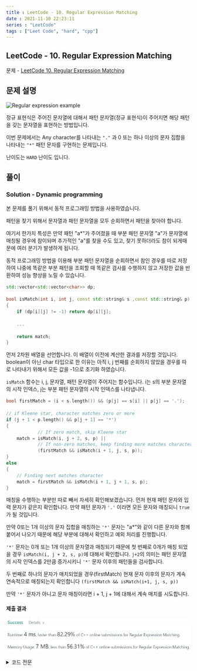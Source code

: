 ```yaml
---
title : LeetCode - 10. Regular Expression Matching
date : 2021-11-10 22:23:11
series : "LeetCode"
tags : ["Leet Code", "hard", "cpp"]
---
```


## LeetCode - 10. Regular Expression Matching
문제 - [LeetCode 10. Regular Expression Matching](https://leetcode.com/problems/regular-expression-matching/)

## 문제 설명
![Regular expression example](https://resources.jetbrains.com/help/img/idea/2021.2/rm_tips_check_reg_exp.png)

정규 표현식은 주어진 문자열에 대해서 패턴 문자열(정규 표현식)이 주어지면 해당 패턴을 갖는 문자열을 표현하는 방법입니다.

이번 문제에서는 Any character를 나타내는 `"."` 과 0 또는 하나 이상의 문자 집합을 나타내는 `"*"` 패턴 문자를 구현하는 문제입니다.

난이도는 `HARD` 난이도 입니다.

## 풀이
### Solution - Dynamic programming
본 문제를 풀기 위해서 동적 프로그래밍 방법을 사용하였습니다.

패턴을 찾기 위해서 문자열과 패턴 문자열을 모두 순회하면서 패턴을 찾아야 합니다.

여기서 한가지 특성은 만약 패턴 "a*"가 주어졌을 때 부분 패턴 문자열 "a"가 문자열에 매칭될 경우에 참이되며 추가적인 "a"를 찾을 수도 있고, 찾기 못하더라도 참이 되게때문에 여러 분기가 발생하게 됩니다.

동적 프로그래밍 방법을 이용해 부분 패턴 문자열을 순회하면서 참인 경우를 따로 저장하여 나중에 똑같은 부분 패턴을 조회할 때 똑같은 검사를 수행하지 않고 저장한 값을 반환하여 성능 향상을 노릴 수 있습니다.

```cpp
std::vector<std::vector<char>> dp;

bool isMatch(int i, int j, const std::string& s ,const std::string& p)
{
    if (dp[i][j] != -1) return dp[i][j];

    ...

    return match;
}
```

먼저 2차원 배열을 선언합니다. 이 배열이 이전에 계산한 결과를 저장할 것입니다. boolean이 아닌 char 타입으로 한 이유는 아직 i, j 번째를 순회하지 않았을 경우를 따로 나타내기 위해서 모든 값을 -1으로 초기화 하였습니다.

`isMatch` 함수는 i, j, 문자열, 패턴 문자열이 주어지는 함수입니다. i는 s의 부분 문자열의 시작 인덱스, j는 부분 패턴 문자열의 시작 인덱스를 나타냅니다.

```cpp
bool firstMatch = (i < s.length()) && (p[j] == s[i] || p[j] == '.');

// if Kleene star, character matches zero or more
if (j + 1 < p.length() && p[j + 1] == '*')
{
            // If zero match, skip Kleene star
    match = isMatch(i, j + 2, s, p) || 
            // If non-zero matches, keep finding more matches character
            (firstMatch && isMatch(i + 1, j, s, p));
}
else
{
    // Finding next matches character
    match = firstMatch && isMatch(i + 1, j + 1, s, p);
}
```

매칭을 수행하는 부분만 따로 빼서 자세히 확인해보겠습니다. 먼저 현재 패턴 문자와 입력 문자가 같은지 확인합니다. 만약 패턴 문자가 `'.'` 이라면 모든 문자와 매칭되니 `true`가 될 것입니다.

만약 0또는 1개 이상의 문자 집합을 매칭하는 `'*'` 문자는 "a*"와 같이 다른 문자와 함께 붙어서 나오기 때문에 해당 부분에 대해서 확인하고 예외 처리를 진행합니다.

`'*'` 문자는 0개 또는 1개 이상의 문자열과 매칭되기 때문에 첫 번째로 0개가 매칭 되었을 경우 `isMatch(i, j + 2, s, p)`에 대해서 확인합니다. `j+2`의 의미는 패턴 문자열의 시작 인덱스를 2만큼 증가시키니 `'*'` 문자 이후의 패턴들을 검사합니다.

두 번째로 하나의 문자가 매치되었을 경우(firstMatch) 현재 문자 이후의 문자가 계속 연속적으로 매칭되는지 확인합니다 `(firstMatch && isMatch(i+1, j, s, p))`

만약 `'*'` 문자가 아니고 문자 매칭이라면 i + 1, j + 1에 대해서 계속 매치를 시도합니다.

#### 제출 결과
![Solution 1 result](./assets/images/leet_code/10/result.webp)

<details>
<summary>코드 전문</summary>
    
```cpp
#include <string>
#include <vector>

class Solution 
{
public:
    bool isMatch(std::string s, std::string p) 
    {
        std::vector<std::vector<char>> tmp(s.size() + 1, std::vector<char>(p.size() + 1, -1));
        dp.swap(tmp);

        return isMatch(0, 0, s, p);
    }

private:
    std::vector<std::vector<char>> dp;

    bool isMatch(int i, int j, const std::string& s ,const std::string& p)
    {
        if (dp[i][j] != -1) return dp[i][j];

        char match = -1;

        // If no more patterns
        if (j == p.length())
        {
            // True when no more string, If string does not empty, False
            match = (i == s.length());
        }
        else 
        {
            bool firstMatch = (i < s.length()) && (p[j] == s[i] || p[j] == '.');

            // if Kleene star, character matches zero or more
            if (j + 1 < p.length() && p[j + 1] == '*')
            {
                        // If zero match, skip Kleene star
                match = isMatch(i, j + 2, s, p) || 
                        // If non-zero matches, keep finding more matches character
                        (firstMatch && isMatch(i + 1, j, s, p));
            }
            // 
            else
            {
                // Finding next matches character
                match = firstMatch && isMatch(i + 1, j + 1, s, p);
            }
        }

        dp[i][j] = match;

        return match;
    }
};
```

</details>
